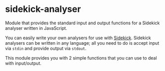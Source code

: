 # sidekick-analyser
Module that provides the standard input and output functions for a Sidekick analyser written in JavaScript.


You can easily write your own analysers for use with [Sidekick](https://sidekickjs.com).
Sidekick analysers can be written in any language; all you need to do is accept input via `stdin` and provide output via `stdout`.

This module provides you with 2 simple functions that you can use to deal with input/output.
